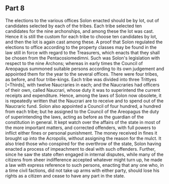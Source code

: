 ## Part 8

The elections to the various offices Solon enacted should be by lot, out of candidates selected by each of the tribes.
Each tribe selected ten candidates for the nine archonships, and among these the lot was cast.
Hence it is still the custom for each tribe to choose ten candidates by lot, and then the lot is again cast among these.
A proof that Solon regulated the elections to office according to the property classes may be found in the law still in force with regard to the Treasurers, which enacts that they shall be chosen from the Pentacosiomedimni.
Such was Solon's legislation with respect to the nine Archons; whereas in early times the Council of Areopagus summoned suitable persons according to its own judgement and appointed them for the year to the several offices.
There were four tribes, as before, and four tribe-kings.
Each tribe was divided into three Trittyes [=Thirds], with twelve Naucraries in each; and the Naucraries had officers of their own, called Naucrari, whose duty it was to superintend the current receipts and expenditure.
Hence, among the laws of Solon now obsolete, it is repeatedly written that the Naucrari are to receive and to spend out of the Naucraric fund.
Solon also appointed a Council of four hundred, a hundred from each tribe; but he assigned to the Council of the Areopagus the duty of superintending the laws, acting as before as the guardian of the constitution in general.
It kept watch over the affairs of the state in most of the more important matters, and corrected offenders, with full powers to inflict either fines or personal punishment.
The money received in fines it brought up into the Acropolis, without assigning the reason for the mulct.
It also tried those who conspired for the overthrow of the state, Solon having enacted a process of impeachment to deal with such offenders.
Further, since he saw the state often engaged in internal disputes, while many of the citizens from sheer indifference accepted whatever might turn up, he made a law with express reference to such persons, enacting that any one who, in a time civil factions, did not take up arms with either party, should lose his rights as a citizen and cease to have any part in the state.

